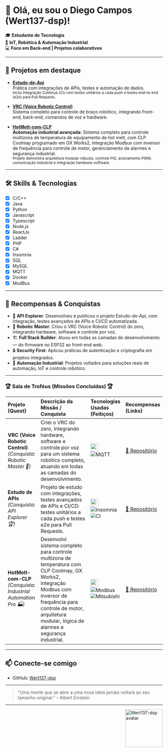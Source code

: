 # 👋 Olá, eu sou o Diego Campos (Wert137-dsp)!

🎓 **Estudante de Tecnologia**  
🤖 **IoT, Robótica & Automação Industrial**  
💻 **Foco em Back-end | Projetos colaborativos**

---

## 🚀 Projetos em destaque

- [**Estudo-de-Api**](https://github.com/Wert137-dsp/Estudo-de-Api)  
  Prática com integrações de APIs, testes e automação de dados.  
  <sup>Inclui Integração Contínua (CI) com testes unitários a cada push e testes end-to-end (e2e) para Pull Requests.</sup>

- [**VRC (Voice Robotic Control)**](https://github.com/Wert137-dsp/controle_robo_software)  
  Sistema completo para controle de braço robótico, integrando front-end, back-end, comandos de voz e hardware.

- [**HotMelt-com-CLP**](https://github.com/Wert137-dsp/HotMelt-com-CLP)  
  **Automação industrial avançada:** Sistema completo para controle multizona de temperatura de equipamento de hot melt, com CLP Coolmay programado em GX Works2, integração Modbus com inversor de frequência para controle de motor, gerenciamento de alarmes e segurança industrial.  
  <sup>Projeto demonstra arquitetura modular robusta, controle PID, acionamento PWM, comunicação industrial e integração hardware-software.</sup>

---

## 🛠️ Skills & Tecnologias

- [x] C/C++
- [x] Java
- [x] Python
- [x] Javascript
- [x] Typescript
- [x] Node.js
- [x] ReactJs
- [x] Ladder
- [x] PHP
- [x] C#
- [x] Insomnia
- [x] SQL
- [x] MySQL
- [x] MQTT
- [x] Docker
- [X] ModBus 

---

## 🏅 Recompensas & Conquistas

- 🥇 **API Explorer**: Desenvolveu e publicou o projeto Estudo-de-Api, com integração, testes avançados de APIs e CI/CD automatizada.
- 🦾 **Robotic Master**: Criou o VRC (Voice Robotic Control) do zero, integrando hardware, software e controle por voz.
- 🏗️ **Full Stack Builder**: Atuou em todas as camadas do desenvolvimento — do firmware no ESP32 ao front-end web.
- 🔒 **Security First**: Aplicou práticas de autenticação e criptografia em projetos integrados.
- 🚀 **Automação Industrial**: Projetos voltados para soluções reais de automação, IoT e controle robótico.

---

### 🏆 Sala de Troféus (Missões Concluídas) 🏆

| Projeto (Quest) | Descrição da Missão / Conquista | Tecnologias Usadas (Feitiços) | Recompensas (Links) |
| :--- | :--- | :--- | :--- |
| **VRC (Voice Robotic Control)** <br> *(Conquista: Robotic Master 🤖)* | Criei o VRC do zero, integrando hardware, software e controle por voz para um sistema robótico completo, atuando em todas as camadas do desenvolvimento. | <img src="https://skillicons.dev/icons?i=python,cpp,html,css,javascript,mysql&perline=6" height="25"/> <br> ![MQTT](https://img.shields.io/badge/MQTT-000?logo=mqtt&logoColor=white) | [🔗 Repositório](https://github.com/Wert137-dsp/controle_robo_software) |
| **Estudo de APIs** <br> *(Conquista: API Explorer 🏆)* | Projeto de estudo com integrações, testes avançados de APIs e CI/CD: testes unitários a cada push e testes e2e para Pull Requests. | <img src="https://skillicons.dev/icons?i=nodejs,javascript,typescript,docker&perline=4" height="25"/> <br> ![Insomnia](https://img.shields.io/badge/Insomnia-4000bf?logo=insomnia&logoColor=white) <br> ![CI](https://img.shields.io/github/actions/workflow/status/Wert137-dsp/Estudo-de-Api/ci.yml?label=CI&logo=githubactions&style=flat-square) | [🔗 Repositório](https://github.com/Wert137-dsp/Estudo-de-Api) |
| **HotMelt-com-CLP** <br> *(Conquista: Industrial Automation Pro 🏭)* | Desenvolvi sistema completo para controle multizona de temperatura com CLP Coolmay, GX Works2, integração Modbus com inversor de frequência para controle de motor, arquitetura modular, lógica de alarmes e segurança industrial. | <img src="https://skillicons.dev/icons?i=ladder,cpp&perline=2" height="25"/> <br> ![Modbus](https://img.shields.io/badge/Modbus-1a237e?logo=modbus&logoColor=white) <br> ![Mitsubishi](https://img.shields.io/badge/Mitsubishi-ff0000?logo=mitsubishi&logoColor=white) | [🔗 Repositório](https://github.com/Wert137-dsp/HotMelt-com-CLP) |

---

## 📫 Conecte-se comigo

- GitHub: [Wert137-dsp](https://github.com/Wert137-dsp)

---

> “Uma mente que se abre a uma nova ideia jamais voltará ao seu tamanho original.” – Albert Einstein

---

<img align="right" height="120" src="https://avatars.githubusercontent.com/u/174471915?v=4" alt="Wert137-dsp avatar">

<!--
**Wert137-dsp/Wert137-dsp** é um repositório ✨ _special_ ✨, onde você pode adicionar um README ao seu perfil para se apresentar!
-->
